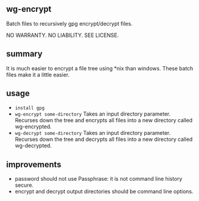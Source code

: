## wg-encrypt

Batch files to recursively gpg encrypt/decrypt files.

NO WARRANTY.  NO LIABILITY.  SEE LICENSE.

## summary
It is much easier to encrypt a file tree using \*nix than windows.  These batch files make it a little easier.

## usage
- ```install gpg```
- ```wg-encrypt some-directory``` Takes an input directory parameter.  Recurses down the tree and encrypts all files into a new directory called wg-encrypted.
- ```wg-decrypt some-directory``` Takes an input directory parameter.  Recurses down the tree and decrypts all files into a new directory called wg-decrypted.

## improvements
- password should not use Passphrase: it is not command line history secure.
- encrypt and decrypt output directories should be command line options.

